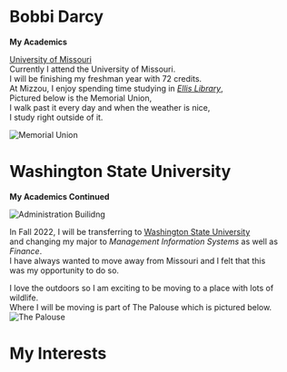 # Bobbi Darcy

**My Academics**


[University of Missouri](https://missouri.edu)   
Currently I attend the University of Missouri.  
I will be finishing my freshman year with 72 credits.  
At Mizzou, I enjoy spending time studying in [_Ellis Library_](https://en.wikipedia.org/wiki/Ellis_Library),   
Pictured below is the Memorial Union,  
I walk past it every day and when the weather is nice,  
I study right outside of it. 


![Memorial Union](https://upload.wikimedia.org/wikipedia/en/thumb/f/f3/MemorialUnionAtMU.jpg/480px-MemorialUnionAtMU.jpg)


# Washington State University

**My Academics Continued**

![Administration Builidng](https://upload.wikimedia.org/wikipedia/commons/thumb/5/59/WSU_Thompson_hall.jpg/440px-WSU_Thompson_hall.jpg)

In Fall 2022, I will be transferring to [Washington State University](https://wsu.edu)  
and changing my major to _Management Information Systems_ as well as _Finance_.  
I have always wanted to move away from Missouri and I felt that this  
was my opportunity to do so.  


I love the outdoors so I am exciting to be moving to a place with lots of wildlife.  
Where I will be moving is part of The Palouse which is pictured below.
![The Palouse](https://upload.wikimedia.org/wikipedia/commons/thumb/0/0e/Palouse_fields_from_Kamiak_Butte_00-08-23.jpg/899px-Palouse_fields_from_Kamiak_Butte_00-08-23.jpg)


# My Interests
<!DOCTYPE html>
<html
      <body
